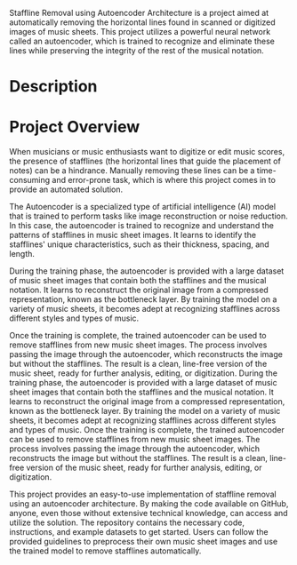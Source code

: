 Staffline Removal using Autoencoder Architecture is a project aimed at automatically removing the horizontal lines found in scanned or digitized images of music sheets. This project utilizes a powerful neural network called an autoencoder, which is trained to recognize and eliminate these lines while preserving the integrity of the rest of the musical notation.

# Description
# Project Overview 

When musicians or music enthusiasts want to digitize or edit music scores, the presence of stafflines (the horizontal lines that guide the placement of notes) can be a hindrance. Manually removing these lines can be a time-consuming and error-prone task, which is where this project comes in to provide an automated solution.

The Autoencoder is a specialized type of artificial intelligence (AI) model that is trained to perform tasks like image reconstruction or noise reduction. In this case, the autoencoder is trained to recognize and understand the patterns of stafflines in music sheet images. It learns to identify the stafflines' unique characteristics, such as their thickness, spacing, and length.

During the training phase, the autoencoder is provided with a large dataset of music sheet images that contain both the stafflines and the musical notation. It learns to reconstruct the original image from a compressed representation, known as the bottleneck layer. By training the model on a variety of music sheets, it becomes adept at recognizing stafflines across different styles and types of music.

Once the training is complete, the trained autoencoder can be used to remove stafflines from new music sheet images. The process involves passing the image through the autoencoder, which reconstructs the image but without the stafflines. The result is a clean, line-free version of the music sheet, ready for further analysis, editing, or digitization.
During the training phase, the autoencoder is provided with a large dataset of music sheet images that contain both the stafflines and the musical notation. It learns to reconstruct the original image from a compressed representation, known as the bottleneck layer. By training the model on a variety of music sheets, it becomes adept at recognizing stafflines across different styles and types of music. Once the training is complete, the trained autoencoder can be used to remove stafflines from new music sheet images. The process involves passing the image through the autoencoder, which reconstructs the image but without the stafflines. The result is a clean, line-free version of the music sheet, ready for further analysis, editing, or digitization.

This project provides an easy-to-use implementation of staffline removal using an autoencoder architecture. By making the code available on GitHub, anyone, even those without extensive technical knowledge, can access and utilize the solution. The repository contains the necessary code, instructions, and example datasets to get started. Users can follow the provided guidelines to preprocess their own music sheet images and use the trained model to remove stafflines automatically.
